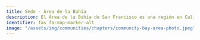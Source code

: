 ```yaml
---
title: Sede - Área de la Bahía
description: El Área de la Bahía de San Francisco es una región en California del Norte que abarca la ciudad de San Francisco y los condados aledaños.
identifier: fas fa-map-marker-alt
image: "/assets/img/communities/chapters/community-bay-area-photo.jpeg"
---
```


